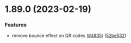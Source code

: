# 1.89.0 (2023-02-19)


### Features

* remove bounce effect on QR codes ([#4835](https://github.com/EddieHubCommunity/LinkFree/issues/4835)) ([52be532](https://github.com/EddieHubCommunity/LinkFree/commit/52be532470acbe022fbcfe2c9a785f9e4da2b066))



